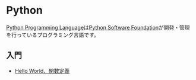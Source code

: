 # Python

[Python Programming Language](https://www.python.org/)は[Python Software Foundation](https://www.python.org/psf-landing/)が開発・管理を行っているプログラミング言語です。

## 入門
- [Hello World、関数定義](helloworld-def)
